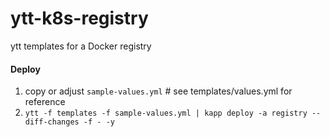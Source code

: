 # ytt-k8s-registry
ytt templates for a Docker registry

#### Deploy

1. copy or adjust `sample-values.yml` # see templates/values.yml for reference
2. `ytt -f templates -f sample-values.yml | kapp deploy -a registry --diff-changes -f - -y`
